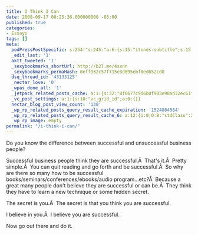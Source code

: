 ```yaml
---
title: I Think I Can
date: 2008-09-17 00:25:36.000000000 -05:00
published: true
categories:
- Essays
tags: []
meta:
  podPressPostSpecific: s:254:"s:245:"a:6:{s:15:"itunes:subtitle";s:15:"##PostExcerpt##";s:14:"itunes:summary";s:15:"##PostExcerpt##";s:15:"itunes:keywords";s:17:"##WordPressCats##";s:13:"itunes:author";s:10:"##Global##";s:15:"itunes:explicit";s:2:"No";s:12:"itunes:block";s:2:"No";}";";
  _edit_last: '1'
  aktt_tweeted: '1'
  _sexybookmarks_shortUrl: http://b2l.me/4sxnn
  _sexybookmarks_permaHash: 0eff932c57f715e3d095ebf0ed652cd0
  dsq_thread_id: '43133125'
  _nectar_love: '0'
  _wpas_done_all: '1'
  _jetpack_related_posts_cache: a:1:{s:32:"8f6677c9d6b0f903e98ad32ec61f8deb";a:2:{s:7:"expires";i:1498734645;s:7:"payload";a:3:{i:0;a:1:{s:2:"id";i:178;}i:1;a:1:{s:2:"id";i:1041;}i:2;a:1:{s:2:"id";i:744;}}}}
  _vc_post_settings: a:1:{s:10:"vc_grid_id";a:0:{}}
  nectar_blog_post_view_count: '130'
  _wp_rp_related_posts_query_result_cache_expiration: '1524884584'
  _wp_rp_related_posts_query_result_cache_6: a:12:{i:0;O:8:"stdClass":2:{s:7:"post_id";s:4:"1513";s:5:"score";s:17:"85.59887649929348";}i:1;O:8:"stdClass":2:{s:7:"post_id";s:4:"1321";s:5:"score";s:17:"68.35848706534132";}i:2;O:8:"stdClass":2:{s:7:"post_id";s:3:"713";s:5:"score";s:18:"54.478472419792176";}i:3;O:8:"stdClass":2:{s:7:"post_id";s:3:"364";s:5:"score";s:17:"51.04581730860761";}i:4;O:8:"stdClass":2:{s:7:"post_id";s:4:"2774";s:5:"score";s:16:"50.8717945549808";}i:5;O:8:"stdClass":2:{s:7:"post_id";s:4:"1399";s:5:"score";s:17:"50.23488709272695";}i:6;O:8:"stdClass":2:{s:7:"post_id";s:3:"690";s:5:"score";s:17:"50.23488709272695";}i:7;O:8:"stdClass":2:{s:7:"post_id";s:4:"4546";s:5:"score";s:17:"48.86253007035113";}i:8;O:8:"stdClass":2:{s:7:"post_id";s:4:"1363";s:5:"score";s:16:"46.8701647264309";}i:9;O:8:"stdClass":2:{s:7:"post_id";s:3:"707";s:5:"score";s:17:"44.89426734621409";}i:10;O:8:"stdClass":2:{s:7:"post_id";s:4:"1192";s:5:"score";s:18:"42.901902002293866";}i:11;O:8:"stdClass":2:{s:7:"post_id";s:3:"664";s:5:"score";s:18:"42.901902002293866";}}
  _wp_rp_image: empty
permalink: "/i-think-i-can/"
---
```

<p>Do you know the difference between successful and unsuccessful business people?</p>
<p>Successful business people think they are successful.Â  That's it.Â  Pretty simple.Â  You can quit reading and go forth and be successful.Â  So why are there so many how to be successful books/seminars/conferences/ebooks/audio program...etc?Â  Because a great many people don't believe they are successful or can be.Â  They think they have to learn a new technique or some hidden secret.</p>
<p>The secret is you.Â  The secret is that you think you are successful.</p>
<p>I believe in you.Â  I believe you are successful.</p>
<p>Now go out there and do it.</p>
